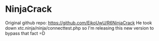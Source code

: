 # NinjaCrack
Original github repo: https://github.com/EikoUwU/R6NinjaCrack
He took down xtc.ninja/ninja/connecttest.php so I'm releasing this new version to bypass that fact =D
